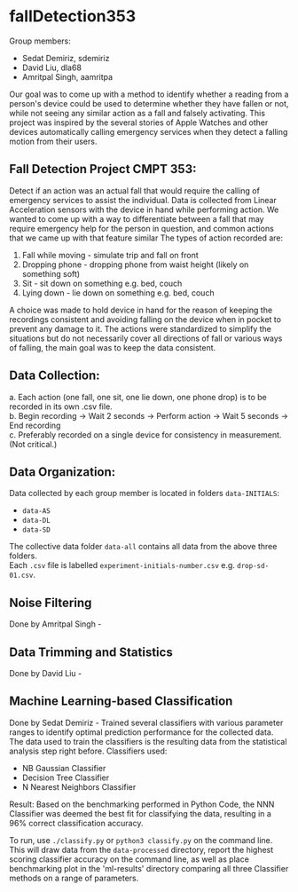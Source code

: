 # fallDetection353

Group members:
* Sedat Demiriz, sdemiriz
* David Liu, dla68
* Amritpal Singh, aamritpa

Our goal was to come up with a method to identify whether a reading from a person's device could be used to determine whether they have fallen or not, while not seeing any similar action as a fall and falsely activating. This project was inspired by the several stories of Apple Watches and other devices automatically calling emergency services when they detect a falling motion from their users.

## Fall Detection Project CMPT 353:

Detect if an action was an actual fall that would require the calling of emergency services to assist the individual. Data is collected from Linear Acceleration sensors with the device in hand while performing action. We wanted to come up with a way to differentiate between a fall that may require emergency help for the person in question, and common actions that we came up with that feature similar The types of action recorded are:

  1. Fall while moving      - simulate trip and fall on front  
  2. Dropping phone         - dropping phone from waist height (likely on something soft)
  3. Sit                    - sit down on something e.g. bed, couch
  4. Lying down             - lie down on something e.g. bed, couch  
  
A choice was made to hold device in hand for the reason of keeping the recordings consistent and avoiding falling on the device when in pocket to prevent any damage to it. The actions were standardized to simplify the situations but do not necessarily cover all directions of fall or various ways of falling, the main goal was to keep the data consistent.

## Data Collection: 

  a. Each action (one fall, one sit, one lie down, one phone drop) is to be recorded in its own .csv file.  
  b. Begin recording -> Wait 2 seconds -> Perform action -> Wait 5 seconds -> End recording  
  c. Preferably recorded on a single device for consistency in measurement. (Not critical.)

## Data Organization:

Data collected by each group member is located in folders `data-INITIALS`:
* `data-AS`
* `data-DL`
* `data-SD`

The collective data folder `data-all` contains all data from the above three folders.  
Each `.csv` file is labelled `experiment-initials-number.csv` e.g. `drop-sd-01.csv`.

## Noise Filtering

Done by Amritpal Singh - 

## Data Trimming and Statistics

Done by David Liu - 

## Machine Learning-based Classification

Done by Sedat Demiriz - Trained several classifiers with various parameter ranges to identify optimal prediction performance for the collected data. The data used to train the classifiers is the resulting data from the statistical analysis step right before. Classifiers used:

* NB Gaussian Classifier
* Decision Tree Classifier
* N Nearest Neighbors Classifier

Result: Based on the benchmarking performed in Python Code, the NNN Classifier was deemed the best fit for classifying the data, resulting in a 96% correct classification accuracy.

To run, use `./classify.py` or `python3 classify.py` on the command line. This will draw data from the `data-processed` directory, report the highest scoring classifier accuracy on the command line, as well as place benchmarking plot in the 'ml-results' directory comparing all three Classifier methods on a range of parameters.